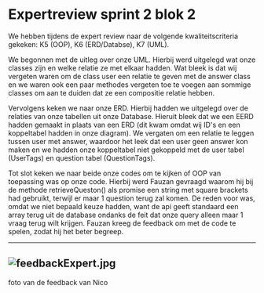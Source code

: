 # Expertreview sprint 2 blok 2

We hebben tijdens de expert review naar de volgende kwaliteitscriteria gekeken: K5 (OOP), K6 (ERD/Databse), K7 (UML).

We begonnen met de uitleg over onze UML. Hierbij werd uitgelegd wat onze classes zijn en welke relatie ze met elkaar hadden. Wat bleek is dat wij vergeten waren om de class user een relatie te geven met de answer class en we waren ook een paar methodes vergeten toe te voegen aan sommige classes om aan te duiden dat ze een compositie relatie hebben.

Vervolgens keken we naar onze ERD. Hierbij hadden we uitgelegd over de relaties van onze tabellen uit onze Database. Hieruit bleek dat we een EERD hadden gemaakt in plaats van een ERD (dit kwam omdat wij ID's en een koppeltabel hadden in onze diagram). We vergaten om een relatie te leggen tussen user met answer, waardoor het leek dat een user geen answer kon maken en we hadden onze koppeltabel niet gekoppeld met de user tabel (UserTags) en question tabel (QuestionTags).

Tot slot keken we naar beide onze codes om te kijken of OOP van toepassing was op onze code. Hierbij werd Fauzan gevraagd waarom hij bij de methode retrieveQueston() als promise een string met square brackets had gebruikt, terwijl er maar 1 question terug zal komen. De reden voor was, omdat we niet bepaald keuze hadden, want de api geeft standaard een array terug uit de database ondanks de feit dat onze query alleen maar 1 vraag terug wilt krijgen. Fauzan kreeg de feedback om met de code te spelen, zodat hij het beter begreep.

---
![feedbackExpert.jpg](/feedbackNicoExpert.jpg)
---
foto van de feedback van Nico